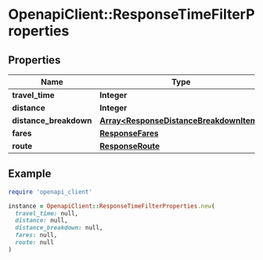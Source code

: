 # OpenapiClient::ResponseTimeFilterProperties

## Properties

| Name | Type | Description | Notes |
| ---- | ---- | ----------- | ----- |
| **travel_time** | **Integer** |  | [optional] |
| **distance** | **Integer** |  | [optional] |
| **distance_breakdown** | [**Array&lt;ResponseDistanceBreakdownItem&gt;**](ResponseDistanceBreakdownItem.md) |  | [optional] |
| **fares** | [**ResponseFares**](ResponseFares.md) |  | [optional] |
| **route** | [**ResponseRoute**](ResponseRoute.md) |  | [optional] |

## Example

```ruby
require 'openapi_client'

instance = OpenapiClient::ResponseTimeFilterProperties.new(
  travel_time: null,
  distance: null,
  distance_breakdown: null,
  fares: null,
  route: null
)
```

